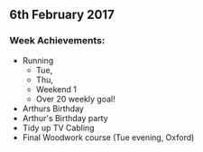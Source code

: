 ## 6th February 2017

### Week Achievements:
- Running
  - Tue,
  - Thu,
  - Weekend 1
  - Over 20 weekly goal!
- Arthurs Birthday
- Arthur's Birthday party
- Tidy up TV Cabling
- Final Woodwork course (Tue evening, Oxford)
